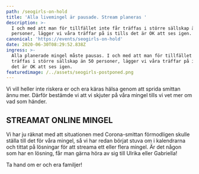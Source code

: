 ```yaml
---
path: /seogirls-on-hold
title: 'Alla livemingel är pausade. Stream planeras '
description: >-
  I och med att man för tillfället inte får träffas i större sällskap än 50
  personer, lägger vi våra träffar på is tills det är OK att ses igen. 
canonical: 'https://events/seogirls-on-hold'
date: 2020-06-30T08:29:52.838Z
ingress: >-
  Alla planerade mingel måste pausas. I och med att man för tillfället inte får
  träffas i större sällskap än 50 personer, lägger vi våra träffar på is tills
  det är OK att ses igen. 
featuredimage: /../assets/seogirls-postponed.png
---
```

Vi vill heller inte riskera er och era käras hälsa genom att sprida smittan ännu mer. Därför bestämde vi att vi skjuter på våra mingel tills vi vet mer om vad som händer. 

## STREAMAT ONLINE MINGEL

Vi har ju räknat med att situationen med Corona-smittan förmodligen skulle ställa till det för våra mingel, så vi har redan börjat stuva om i kalendrarna och tittat på lösningar för att streama ett eller flera mingel. Är det någon som har en lösning, får man gärna höra av sig till Ulrika eller Gabriella!



Ta hand om er och era familjer!
